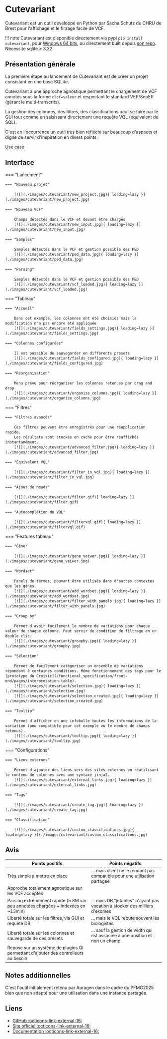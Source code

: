 # Cutevariant

Cutevariant est un outil développé en Python par Sacha Schutz du CHRU de Brest pour
l'affichage et le filtrage facile de VCF.

!!! note Cutevariant est disponible directement via pypi `pip install cutevariant`, pour
[Windows 64 bits](https://github.com/labsquare/cutevariant/releases/download/0.4.4/cutevariant_0.4.4.exe),
ou directement built depuis [son repo](https://github.com/labsquare/cutevariant).  
 Nécessite sqlite ≥ 3.32

## Présentation générale

La première étape au lancement de Cutevariant est de créer un projet consistant en une
base SQLite.

Cutevariant a une approche agnostique permettant le chargement de VCF annotés sous la
forme `clef=valeur` et respectant le standard VEP/SnpEff (gérant le multi-transcrits).

La gestion des colonnes, des filtres, des classifications peut se faire par le GUI tout
comme en saisissant directement une requête VQL (équivalent de SQL).

C'est en l'occurrence un outil très bien réfléchi sur beaucoup d'aspects et digne de
servir d'inspiration en divers points.

[Use case](https://github.com/labsquare/cutevariant/wiki/Usage-examples)

## Interface

=== "Lancement"

    === "Nouveau projet"

        [![](./images/cutevariant/new_project.jpg){ loading=lazy }](./images/cutevariant/new_project.jpg)

    === "Nouveau VCF"

        Champs détectés dans le VCF et devant être chargés
        [![](./images/cutevariant/new_input.jpg){ loading=lazy }](./images/cutevariant/new_input.jpg)

    === "Samples"

        Samples détectés dans le VCF et gestion possible des PED
        [![](./images/cutevariant/ped_data.jpg){ loading=lazy }](./images/cutevariant/ped_data.jpg)

    === "Parsing"

        Samples détectés dans le VCF et gestion possible des PED
        [![](./images/cutevariant/vcf_loaded.jpg){ loading=lazy }](./images/cutevariant/vcf_loaded.jpg)

=== "Tableau"

    === "Accueil"

        Dans cet exemple, les colonnes ont été choisies mais la modification n'a pas encore été appliquée
        [![](./images/cutevariant/fields_settings.jpg){ loading=lazy }](./images/cutevariant/fields_settings.jpg)

    === "Colonnes configurées"

        Il est possible de sauvegarder en différents presets
        [![](./images/cutevariant/fields_configured.jpg){ loading=lazy }](./images/cutevariant/fields_configured.jpg)

    === "Réorganisation"

        Menu prévu pour réorganiser les colonnes retenues par drag and drop
        [![](./images/cutevariant/organize_columns.jpg){ loading=lazy }](./images/cutevariant/organize_columns.jpg)

=== "Filtres"

    === "Filtres avancés"

        Ces filtres peuvent être enregistrés pour une réapplication rapide.
        Les résultats sont stockés en cache pour être réaffichés instantanément.
        [![](./images/cutevariant/advanced_filter.jpg){ loading=lazy }](./images/cutevariant/advanced_filter.jpg)

    === "Équivalent VQL"

        [![](./images/cutevariant/filter_in_vql.jpg){ loading=lazy }](./images/cutevariant/filter_in_vql.jpg)

    === "Ajout de nœuds"

        [![](./images/cutevariant/filter.gif){ loading=lazy }](./images/cutevariant/filter.gif)

    === "Autocomplétion du VQL"

        [![](./images/cutevariant/filtervql.gif){ loading=lazy }](./images/cutevariant/filtervql.gif)

=== "Features tableau"

    === "Gène"

        [![](./images/cutevariant/gene_veiwer.jpg){ loading=lazy }](./images/cutevariant/gene_veiwer.jpg)

    === "Wordset"

        Panels de termes, pouvant être utilisés dans d'autres contextes que les gènes.
        [![](./images/cutevariant/add_wordset.jpg){ loading=lazy }](./images/cutevariant/add_wordset.jpg)
        [![](./images/cutevariant/filter_with_panels.jpg){ loading=lazy }](./images/cutevariant/filter_with_panels.jpg)

    === "Group by"

        Permet d'avoir facilement le nombre de variations pour chaque valeur de chaque colonne. Peut servir de condition de filtrage en un double clic.
        [![](./images/cutevariant/groupby.jpg){ loading=lazy }](./images/cutevariant/groupby.jpg)

    === "Sélection"

        Permet de facilement catégoriser un ensemble de variations répondant à certaines conditions. Même fonctionnement des tags pour le [prototype du Croisic](/functional_specification/front-end/pages/interpretation-table).
        [![](./images/cutevariant/selection.jpg){ loading=lazy }](./images/cutevariant/selection.jpg)
        [![](./images/cutevariant/selection_created.jpg){ loading=lazy }](./images/cutevariant/selection_created.jpg)

    === "Tooltip"

        Permet d'afficher en une infobulle toutes les informations de la variation (peu compatible pour cet exemple vu le nombre de champs retenus).
        [![](./images/cutevariant/tooltip.jpg){ loading=lazy }](./images/cutevariant/tooltip.jpg)

=== "Configurations"

    === "Liens externes"

        Permet d'ajouter des liens vers des sites externes en réutilisant le contenu de colonnes avec une syntaxe jinja2.
        [![](./images/cutevariant/external_links.jpg){ loading=lazy }](./images/cutevariant/external_links.jpg)

    === "Tags"

        [![](./images/cutevariant/create_tag.jpg){ loading=lazy }](./images/cutevariant/create_tag.jpg)

    === "Classification"

        [![](./images/cutevariant/custom_classifications.jpg){ loading=lazy }](./images/cutevariant/custom_classifications.jpg)

## Avis

| Points positifs                                                                     | Points négatifs                                                            |
| ----------------------------------------------------------------------------------- | -------------------------------------------------------------------------- |
| Très simple à mettre en place                                                       | … mais client ne le rendant pas compatible pour une utilisation partagée   |
| Approche totalement agnostique sur les VCF acceptés                                 |                                                                            |
| Parsing extrêmement rapide (5.8M var peu annotées chargées + indexées en ~13min)    | … mais DB "jetables" n'ayant pas vocation à stocker des milliers d'exomes  |
| Liberté totale sur les filtres, via GUI et requête DB                               | … mais le VQL rebute souvent les biologistes                               |
| Liberté totale sur les colonnes et sauvegarde de ces présets                        | … sauf la gestion de width qui est associée à une position et non un champ |
| Repose sur un système de plugins Qt permettant d'ajouter des controlleurs au besoin |                                                                            |

## Notes additionnelles

C'est l'outil initialement retenu par Auragen dans le cadre du PFMG2025 bien que non
adapté pour une utilisation dans une instance partagée.

## Liens

- [GitHub :octicons-link-external-16:](https://github.com/labsquare/cutevariant)
- [Site officiel :octicons-link-external-16:](https://cutevariant.labsquare.org/)
- [Documentation :octicons-link-external-16:](https://github.com/labsquare/cutevariant/wiki)

